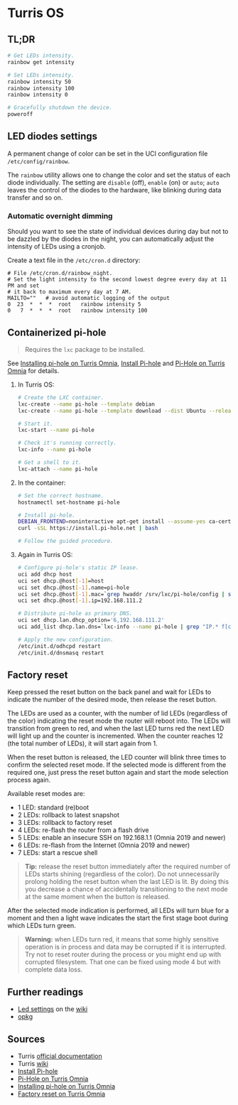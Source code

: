 # Turris OS

## TL;DR

```sh
# Get LEDs intensity.
rainbow get intensity

# Set LEDs intensity.
rainbow intensity 50
rainbow intensity 100
rainbow intensity 0

# Gracefully shutdown the device.
poweroff
```

## LED diodes settings

A permanent change of color can be set in the UCI configuration file `/etc/config/rainbow`.

The `rainbow` utility allows one to change the color and set the status of each diode individually. The setting are `disable` (off), `enable` (on) or `auto`; `auto` leaves the control of the diodes to the hardware, like blinking during data transfer and so on.

### Automatic overnight dimming

Should you want to see the state of individual devices during day but not to be dazzled by the diodes in the night, you can automatically adjust the intensity of LEDs using a cronjob.

Create a text file in the `/etc/cron.d` directory:

```text
# File /etc/cron.d/rainbow_night.
# Set the light intensity to the second lowest degree every day at 11 PM and set
# it back to maximum every day at 7 AM.
MAILTO=""   # avoid automatic logging of the output
0  23  *  *  *  root   rainbow intensity 5
0   7  *  *  *  root   rainbow intensity 100
```

## Containerized pi-hole

> Requires the `lxc` package to be installed.

See [Installing pi-hole on Turris Omnia], [Install Pi-hole] and [Pi-Hole on Turris Omnia] for details.

1. In Turris OS:

   ```sh
   # Create the LXC container.
   lxc-create --name pi-hole --template debian
   lxc-create --name pi-hole --template download --dist Ubuntu --release Focal --arch armv7l --server repo.turris.cz/lxc

   # Start it.
   lxc-start --name pi-hole

   # Check it's running correctly.
   lxc-info --name pi-hole

   # Get a shell to it.
   lxc-attach --name pi-hole
   ```

1. In the container:

   ```sh
   # Set the correct hostname.
   hostnamectl set-hostname pi-hole

   # Install pi-hole.
   DEBIAN_FRONTEND=noninteractive apt-get install --assume-yes ca-certificates curl
   curl -sSL https://install.pi-hole.net | bash

   # Follow the guided procedure.
   ```

1. Again in Turris OS:

   ```sh
   # Configure pi-hole's static IP lease.
   uci add dhcp host
   uci set dhcp.@host[-1]=host
   uci set dhcp.@host[-1].name=pi-hole
   uci set dhcp.@host[-1].mac=`grep hwaddr /srv/lxc/pi-hole/config | sed 's/.*= //'`
   uci set dhcp.@host[-1].ip=192.168.111.2

   # Distribute pi-hole as primary DNS.
   uci set dhcp.lan.dhcp_option='6,192.168.111.2'
   uci add_list dhcp.lan.dns=`lxc-info --name pi-hole | grep "IP.* f[cd]" | sed "s/IP: *//"`

   # Apply the new configuration.
   /etc/init.d/odhcpd restart
   /etc/init.d/dnsmasq restart
   ```

## Factory reset

Keep pressed the reset button on the back panel and wait for LEDs to indicate the number of the desired mode, then release the reset button.

The LEDs are used as a counter, with the number of lid LEDs (regardless of the color) indicating the reset mode the router will reboot into. The LEDs will transition from green to red, and when the last LED turns red the next LED will light up and the counter is incremented. When the counter reaches 12 (the total number of LEDs), it will start again from 1.

When the reset button is released, the LED counter will blink three times to confirm the selected reset mode. If the selected mode is different from the required one, just press the reset button again and start the mode selection process again.

Available reset modes are:

- 1 LED: standard (re)boot
- 2 LEDs: rollback to latest snapshot
- 3 LEDs: rollback to factory reset
- 4 LEDs: re-flash the router from a flash drive
- 5 LEDs: enable an insecure SSH on 192.168.1.1 (Omnia 2019 and newer)
- 6 LEDs: re-flash from the Internet (Omnia 2019 and newer)
- 7 LEDs: start a rescue shell

> **Tip:** release the reset button immediately after the required number of LEDs starts shining (regardless of the color). Do not unnecessarily prolong holding the reset button when the last LED is lit. By doing this you decrease a chance of accidentally transitioning to the next mode at the same moment when the button is released.

After the selected mode indication is performed, all LEDs will turn blue for a moment and then a light wave indicates the start the first stage boot during which LEDs turn green.

> **Warning:** when LEDs turn red, it means that some highly sensitive operation is in process and data may be corrupted if it is interrupted. Try not to reset router during the process or you might end up with corrupted filesystem. That one can be fixed using mode 4 but with complete data loss.

## Further readings

- [Led settings][wiki led settings] on the [wiki][turris wiki]
- [opkg]

[opkg]: opkg.md
[wiki led settings]: https://wiki.turris.cz/doc/en/howto/led_settings

## Sources

- Turris [official documentation][docs]
- Turris [wiki][turris wiki]
- [Install Pi-hole]
- [Pi-Hole on Turris Omnia]
- [Installing pi-hole on Turris Omnia]
- [Factory reset on Turris Omnia]

[docs]: https://docs.turris.cz
[factory reset on turris omnia]: https://docs.turris.cz/hw/omnia/rescue-modes/
[install pi-hole]: https://github.com/nminten/turris-omnia_documentation/blob/master/howtos/pihole.md
[installing pi-hole on turris omnia]: https://blog.weinreich.org/posts/2020/2020-05-02-turris-omnia-pihole/
[openwrt uci]: https://openwrt.org/docs/guide-user/base-system/uci
[pi-hole on turris omnia]: http://polster.github.io/2017/08/04/Pi-Hole-on-Turris.html
[turris wiki]: https://wiki.turris.cz/doc/en/start
